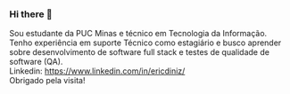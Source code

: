 ### Hi there 👋
Sou estudante da PUC Minas e técnico em Tecnologia da Informação. Tenho experiência em suporte Técnico como estagiário e busco aprender sobre desenvolvimento de software full stack e testes de qualidade de software (QA). <br>
Linkedin: https://www.linkedin.com/in/ericdiniz/
<br>
Obrigado pela visita!


